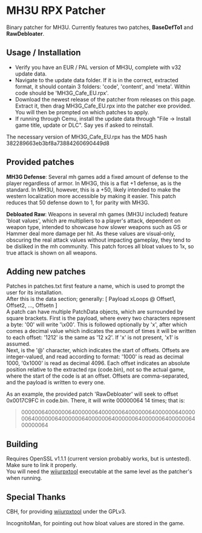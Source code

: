 # MH3U RPX Patcher

Binary patcher for MH3U. Currently features two patches, **BaseDefTo1** and **RawDebloater**. 

## Usage / Installation

- Verify you have an EUR / PAL version of MH3U, complete with v32 update data.
- Navigate to the update data folder. If it is in the correct, extracted format, it should contain 3 folders: 'code', 'content', and 'meta'. Within code should be 'MH3G_Cafe_EU.rpx'.
- Download the newest release of the patcher from releases on this page. Extract it, then drag MH3G_Cafe_EU.rpx into the patcher exe provided. You will then be prompted on which patches to apply.
- If running through Cemu, install the update data through "File -> Install game title, update or DLC". Say yes if asked to reinstall.

The necessary version of MH3G_Cafe_EU.rpx has the MD5 hash 382289663eb3bf8a73884260690449d8

## Provided patches

**MH3G Defense**: Several mh games add a fixed amount of defense to the player regardless of armor. In MH3G, this is a flat +1 defense, as is the standard. In MH3U, however, this is a +50, likely intended to make the western localization more accessible by making it easier. This patch reduces that 50 defense down to 1, for parity with MH3G.

**Debloated Raw**: Weapons in several mh games (MH3U included) feature 'bloat values', which are multipliers to a player's attack, dependent on weapon type, intended to showcase how slower weapons such as GS or Hammer deal more damage per hit. As these values are visual-only, obscuring the real attack values without impacting gameplay, they tend to be disliked in the mh community. This patch forces all bloat values to 1x, so true attack is shown on all weapons.

## Adding new patches

Patches in patches.txt first feature a name, which is used to prompt the user for its installation.  
After this is the data section; generally: [ Payload xLoops @ Offset1, Offset2, ..., Offsetn ]  
A patch can have multiple PatchData objects, which are surrounded by square brackets. First is the payload, where every two characters represent a byte: '00' will write '\x00'.
This is followed optionally by 'x', after which comes a decimal value which indicates the amount of times it will be written to each offset: '1212' is the same as '12 x2'. If 'x' is not present, 'x1' is assumed.  
Next, is the '@' character, which indicates the start of offsets. Offsets are integer-valued, and read according to format: '1000' is read as decimal 1000, '0x1000' is read as decimal 4096. Each offset indicates an absolute position relative to the extracted rpx (code.bin), not so the actual game, where the start of the code is at an offset. Offsets are comma-separated, and the payload is written to every one.

As an example, the provided patch 'RawDebloater' will seek to offset 0x0017C9FC in code.bin. There, it will write 00000064 14 times; that is: 
> 0000006400000064000000640000006400000064000000640000006400000064000000640000006400000064000000640000006400000064


## Building

Requires OpenSSL v1.1.1 (current version probably works, but is untested). Make sure to link it properly.  
You will need the [wiiurpxtool](https://github.com/0CBH0/wiiurpxtool) executable at the same level as the patcher's when running.

## Special Thanks
CBH, for providing [wiiurpxtool](https://github.com/0CBH0/wiiurpxtool) under the GPLv3.

IncognitoMan, for pointing out how bloat values are stored in the game.
